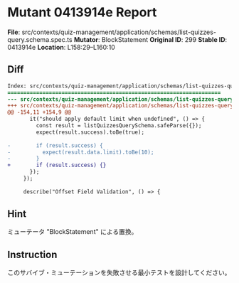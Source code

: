 # Mutant 0413914e Report

**File**: src/contexts/quiz-management/application/schemas/list-quizzes-query.schema.spec.ts
**Mutator**: BlockStatement
**Original ID**: 299
**Stable ID**: 0413914e
**Location**: L158:29–L160:10

## Diff

```diff
Index: src/contexts/quiz-management/application/schemas/list-quizzes-query.schema.spec.ts
===================================================================
--- src/contexts/quiz-management/application/schemas/list-quizzes-query.schema.spec.ts	original
+++ src/contexts/quiz-management/application/schemas/list-quizzes-query.schema.spec.ts	mutated #299
@@ -154,11 +154,9 @@
       it("should apply default limit when undefined", () => {
         const result = listQuizzesQuerySchema.safeParse({});
         expect(result.success).toBe(true);
 
-        if (result.success) {
-          expect(result.data.limit).toBe(10);
-        }
+        if (result.success) {}
       });
     });
 
     describe("Offset Field Validation", () => {
```

## Hint

ミューテータ "BlockStatement" による置換。

## Instruction

このサバイブ・ミューテーションを失敗させる最小テストを設計してください。
